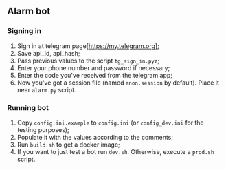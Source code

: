 ## Alarm bot

### Signing in
1. Sign in at telegram page[https://my.telegram.org];
2. Save api_id, api_hash;
3. Pass previous values to the script `tg_sign_in.pyz`;
4. Enter your phone number and password if necessary;
5. Enter the code you've received from the telegram app;
6. Now you've got a session file (named `anon.session` by default). Place it near `alarm.py` script.

### Running bot
1. Copy `config.ini.example` to `config.ini` (or `config_dev.ini` for the testing purposes);
2. Populate it with the values according to the comments;
3. Run `build.sh` to get a docker image;
4. If you want to just test a bot run `dev.sh`. Otherwise, execute a `prod.sh` script.
